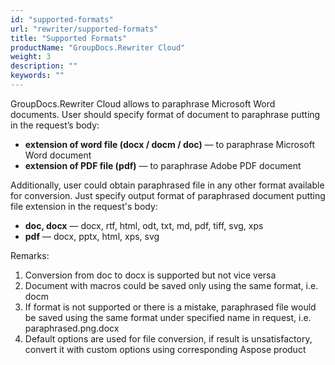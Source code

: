 ```yaml
---
id: "supported-formats"
url: "rewriter/supported-formats"
title: "Supported Formats"
productName: "GroupDocs.Rewriter Cloud"
weight: 3
description: ""
keywords: ""
---
```


GroupDocs.Rewriter Cloud allows to paraphrase Microsoft Word documents. User should specify format of document to paraphrase putting in the request’s body:

* **extension of word file (docx / docm / doc)** — to paraphrase Microsoft Word document
* **extension of PDF file (pdf)** — to paraphrase Adobe PDF document

Additionally, user could obtain paraphrased file in any other format available for conversion. Just specify output format of paraphrased document putting file extension in the request's body:

* **doc, docx** — docx, rtf, html, odt, txt, md, pdf, tiff, svg, xps
* **pdf** — docx, pptx, html, xps, svg

Remarks:

1. Conversion from doc to docx is supported but not vice versa
2. Document with macros could be saved only using the same format, i.e. docm
3. If format is not supported or there is a mistake, paraphrased file would be saved using the same format under specified name in request, i.e. paraphrased.png.docx
4. Default options are used for file conversion, if result is unsatisfactory, convert it with custom options using corresponding Aspose product 